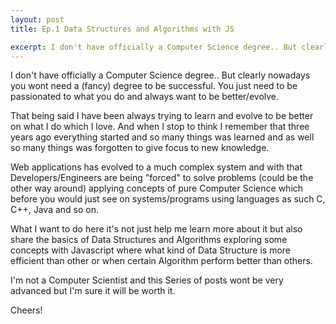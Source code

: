 ```yaml
---
layout: post
title: Ep.1 Data Structures and Algorithms with JS

excerpt: I don't have officially a Computer Science degree.. But clearly nowadays you wont need a (fancy) degree to be successful. You just need to be passionated to what you do and always want to be better/evolve.
---
```


I don't have officially a Computer Science degree.. But clearly nowadays you wont need a (fancy) degree to be successful. You just need to be passionated to what you do and always want to be better/evolve.

That being said I have been always trying to learn and evolve to be better on what I do which I love. And when I stop to think I remember that three years ago everything started and so many things was learned and as well so many things was forgotten to give focus to new knowledge.

Web applications has evolved to a much complex system and with that Developers/Engineers are being "forced" to solve problems (could be the other way around) applying concepts of pure Computer Science which before you would just see on systems/programs using languages as such C, C++, Java and so on.

What I want to do here it's not just help me learn more about it but also share the basics of Data Structures and Algorithms exploring some concepts with Javascript where what kind of Data Structure is more efficient than other or when certain Algorithm perform better than others.

I'm not a Computer Scientist and this Series of posts wont be very advanced but I'm sure it will be worth it.

Cheers!